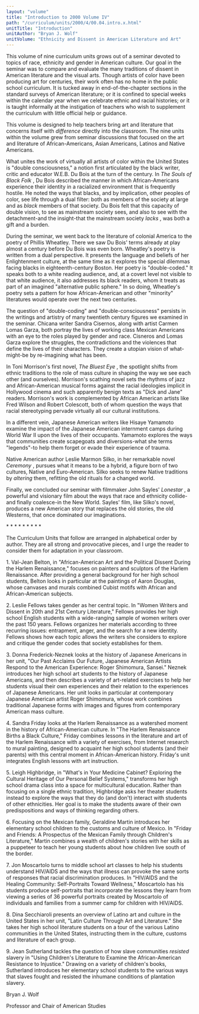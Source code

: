 ```yaml
---
layout: "volume"
title: "Introduction to 2000 Volume IV"
path: "/curriculum/units/2000/4/00.04.intro.x.html"
unitTitle: "Introduction"
unitAuthor: "Bryan J. Wolf"
unitVolume: "Ethnicity and Dissent in American Literature and Art"
---
```

<body>
 <p>
  This volume of nine curriculum units grows out of a seminar devoted to topics of race, ethnicity and gender in American culture.  Our goal in the seminar was to compare and evaluate the many traditions of dissent in American literature and the visual arts.  Though artists of color have been producing art for centuries, their work often has no home in the public school curriculum.  It is tucked away in end-of-the-chapter sections in the standard surveys of American literature; or it is confined to special weeks within the calendar year when we celebrate ethnic and racial histories; or it is taught informally at the instigation of teachers who wish to supplement the curriculum with little official help or guidance.
 </p>
 <p>
  This volume is designed to help teachers bring art and literature that concerns itself with
  <i>
   difference
  </i>
  directly into the classroom.  The nine units within the volume grew from seminar discussions that focused on the art and literature of African-Americans, Asian Americans, Latinos and Native Americans.
 </p>
 <p>
  What unites the work of virtually all artists of color within the United States is "double consciousness," a notion first articulated by the black writer, critic and educator W.E.B. Du Bois at the turn of the century.  In
  <i>
   The Souls of Black Folk
  </i>
  , Du Bois described the manner in which African-Americans experience their identity in a racialized environment that is frequently hostile.  He noted the ways that blacks, and by implication, other peoples of color, see life through a dual filter: both as members of the society at large and as
  <i>
   black
  </i>
  members of that society.  Du Bois felt that this capacity of double vision, to see as mainstream society sees, and also to see with the detachment-and the insight-that the mainstream society
  <i>
   lacks
  </i>
  , was both a gift and a burden.
 </p>
 <p>
  During the seminar, we went back to the literature of colonial America to the poetry of Phillis Wheatley.  There we saw Du Bois' terms already at play almost a century before Du Bois was even born.  Wheatley's poetry is written from a dual perspective.  It presents the language and beliefs of her Enlightenment culture, at the same time as it explores the special dilemmas facing blacks in eighteenth-century Boston.  Her poetry is "double-coded."  It speaks both to a white reading audience, and, at a covert level not visible to that white audience, it also addresses its black readers, whom it treats as part of an imagined "alternative public sphere."  In so doing, Wheatley's poetry sets a pattern for how African-American and other "minority" literatures would operate over the next two centuries.
 </p>
 <p>
  The question of "double-coding" and "double-consciousness" persists in the writings and artistry of many twentieth century figures we examined in the seminar.  Chicana writer Sandra Cisernos, along with artist Carmen Lomas Garza, both portray the lives of working class Mexican Americans with an eye to the roles played by gender and race.  Cisneros and Lomas Garza explore the struggles, the contradictions and the violences that define the lives of their characters.  They create a utopian vision of what-might-be by re-imagining what has been.
 </p>
 <p>
  In Toni Morrison's first novel,
  <i>
   The Bluest Eye
  </i>
  , the spotlight shifts from ethnic traditions to the role of mass culture in shaping the way we see each other (and ourselves).  Morrison's scathing novel sets the rhythms of jazz and African-American musical forms against the racial ideologies implicit in Hollywood cinema and such apparently benign texts as "Dick and Jane" readers.  Morrison's work is complemented by African American artists like Fred Wilson and Robert Colescott, both of whom question the ways that racial stereotyping pervade virtually all our cultural institutions.
 </p>
 <p>
  In a different vein, Japanese American writers like Hisaye Yamamoto examine the impact of the Japanese American internment camps during World War II upon the lives of their occupants.  Yamamoto explores the ways that communities create scapegoats and diversions-what she terms "legends"-to help them forget or evade their experience of trauma.
 </p>
 <p>
  Native American author Leslie Marmon Silko, in her remarkable novel
  <i>
   Ceremony
  </i>
  , pursues what it means to be a hybrid, a figure born of two cultures, Native and Euro-American.  Silko seeks to renew Native traditions by
  <i>
   altering
  </i>
  them, refitting the old rituals for a changed world.
 </p>
 <p>
  Finally, we concluded our seminar with filmmaker John Sayles'
  <i>
   Lonestar
  </i>
  , a powerful and visionary film about the ways that race and ethnicity collide-and finally coalesce-in the New World.  Sayles' film, like Silko's novel, produces a new American story that replaces the old stories, the old Westerns, that once dominated our imaginations.
 </p>
 <p>
  * * * * * * * * *

The Curriculum Units that follow are arranged in alphabetical order by author.  They are all strong and provocative pieces, and I urge the reader to consider them for adaptation in your classroom.
 </p>
 <p>
  1.  Val-Jean Belton, in "African-American Art and the Political Dissent During the Harlem Renaissance," focuses on painters and sculptors of the Harlem Renaissance.  After providing a general background for her high school students, Belton looks in particular at the paintings of Aaron Douglas, whose canvases and murals combined Cubist motifs with African and African-American subjects.
 </p>
 <p>
  2.  Leslie Fellows takes gender as her central topic.  In "Women Writers and Dissent in 20th and 21st Century Literature," Fellows provides her high school English students with a wide-ranging sample of women writers over the past 150 years.  Fellows organizes her materials according to three recurring issues: entrapment, anger, and the search for a new identity.  Fellows shows how each topic allows the writers she considers to explore and critique the gender codes that society establishes for them.
 </p>
 <p>
  3.  Donna Frederick-Neznek looks at the history of Japanese Americans in her unit, "Our Past Acclaims Our Future, Japanese American Artists Respond to the American Experience: Roger Shimomura, Sansei."  Neznek introduces her high school art students to the history of Japanese Americans, and then describes a variety of art-related exercises to help her students visual their own experiences and their relation to the experiences of Japanese Americans.  Her unit looks in particular at contemporary Japanese American artist Roger Shimomura, whose work combines traditional Japanese forms with images and figures from contemporary American mass culture.
 </p>
 <p>
  4. Sandra Friday looks at the Harlem Renaissance as a watershed moment in the history of African-American culture.  In "The Harlem Renaissance Births a Black Culture," Friday combines lessons in the literature and art of the Harlem Renaissance with a variety of exercises, from Internet research to mural painting, designed to acquaint her high school students (and their parents) with this central moment in African-American history.  Friday's unit integrates English lessons with art instruction.
 </p>
 <p>
  5. Leigh Highbridge, in "What's in Your Medicine Cabinet? Exploring the Cultural Heritage of Our Personal Belief Systems," transforms her high school drama class into a space for multicultural education.  Rather than focusing on a single ethnic tradition, Highbridge asks her theater students instead to explore the ways that they do (and don't) interact with students of other ethnicities.  Her goal is to make the students aware of their own predispositions and ways of thinking regarding others.
 </p>
 <p>
  6. Focusing on the Mexican family, Geraldine Martin introduces her elementary school children to the customs and culture of Mexico.  In "Friday and Friends: A Prospectus of the Mexican Family through Children's Literature," Martin combines a wealth of children's stories with her skills as a puppeteer to teach her young students about how children live south of the border.
 </p>
 <p>
  7. Jon Moscartolo turns to middle school art classes to help his students understand HIV/AIDS and the ways that illness can provoke the same sorts of responses that racial discrimination produces.  In "HIV/AIDS and the Healing Community: Self-Portraits Toward Wellness," Moscartolo has his students produce self-portraits that incorporate the lessons they learn from viewing a series of 36 powerful portraits created by Moscartolo of individuals and families from a summer camp for children with HIV/AIDS.
 </p>
 <p>
  8. Dina Secchiaroli presents an overview of Latino art and culture in the United States in her unit, "Latin Culture Through Art and Literature."  She takes her high school literature students on a tour of the various Latino communities in the United States, instructing them in the culture, customs and literature of each group.
 </p>
 <p>
  9. Jean Sutherland tackles the question of how slave communities
  <i>
   resisted
  </i>
  slavery in "Using Children's Literature to Examine the African-American Resistance to Injustice."  Drawing on a variety of children's books, Sutherland introduces her elementary school students to the various ways that slaves fought and resisted the inhumane conditions of plantation slavery.
 </p>
 <p>
  Bryan J. Wolf
 </p>
 <p>
  Professor and Chair of American Studies
 </p>

</body>